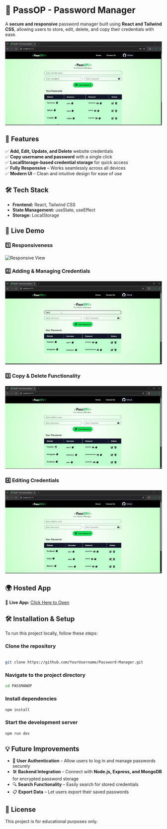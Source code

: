 # 🔐 PassOP - Password Manager

A **secure and responsive** password manager built using **React and Tailwind CSS**, allowing users to store, edit, delete, and copy their credentials with ease.

![Password Manager Preview](gifs/preview.gif)

## 🚀 Features  
✅ **Add, Edit, Update, and Delete** website credentials  
✅ **Copy username and password** with a single click  
✅ **LocalStorage-based credential storage** for quick access  
✅ **Fully Responsive** – Works seamlessly across all devices  
✅ **Modern UI** – Clean and intuitive design for ease of use  

## 🛠️ Tech Stack  
- **Frontend:** React, Tailwind CSS  
- **State Management:** useState, useEffect  
- **Storage:** LocalStorage  

## 🎥 Live Demo  

### 1️⃣ Responsiveness  
![Responsive View](gifs/responsiveCheck.gif)  

### 2️⃣ Adding & Managing Credentials  
![Manage Credentials](gifs/addPass.gif)  

### 3️⃣ Copy & Delete Functionality  
![Copy & Delete](gifs/deleteCopy.gif) 

### 4️⃣ Editing Credentials  
![Edit Credentials](gifs/edit.gif)  

## 🌍 Hosted App  
🔗 **Live App:** [Click Here to Open](https://67e01fc3c32c9d4c10c48d8d--poetic-snickerdoodle-1d3bb5.netlify.app/)  


## 🛠️ Installation & Setup  
To run this project locally, follow these steps:  

### Clone the repository
```sh

git clone https://github.com/YourUsername/Password-Manager.git
```
### Navigate to the project directory
```sh
cd PASSMANOP
```

### Install dependencies
```sh
npm install
```

### Start the development server
```sh
npm run dev
```

## 💡 Future Improvements  
- 🔑 **User Authentication** – Allow users to log in and manage passwords securely  
- 🛠️ **Backend Integration** – Connect with **Node.js, Express, and MongoDB** for encrypted password storage  
- 🔍 **Search Functionality** – Easily search for stored credentials  
- 📋 **Export Data** – Let users export their saved passwords  

## 📜 License  
This project is for educational purposes only.  

